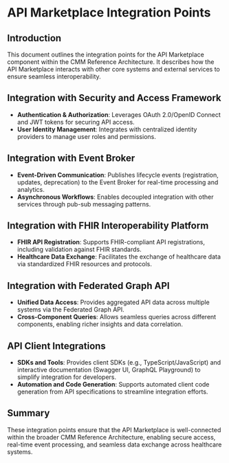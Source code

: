 # API Marketplace Integration Points

## Introduction

This document outlines the integration points for the API Marketplace component within the CMM Reference Architecture. It describes how the API Marketplace interacts with other core systems and external services to ensure seamless interoperability.

## Integration with Security and Access Framework

- **Authentication & Authorization**: Leverages OAuth 2.0/OpenID Connect and JWT tokens for securing API access.
- **User Identity Management**: Integrates with centralized identity providers to manage user roles and permissions.

## Integration with Event Broker

- **Event-Driven Communication**: Publishes lifecycle events (registration, updates, deprecation) to the Event Broker for real-time processing and analytics.
- **Asynchronous Workflows**: Enables decoupled integration with other services through pub-sub messaging patterns.

## Integration with FHIR Interoperability Platform

- **FHIR API Registration**: Supports FHIR-compliant API registrations, including validation against FHIR standards.
- **Healthcare Data Exchange**: Facilitates the exchange of healthcare data via standardized FHIR resources and protocols.

## Integration with Federated Graph API

- **Unified Data Access**: Provides aggregated API data across multiple systems via the Federated Graph API.
- **Cross-Component Queries**: Allows seamless queries across different components, enabling richer insights and data correlation.

## API Client Integrations

- **SDKs and Tools**: Provides client SDKs (e.g., TypeScript/JavaScript) and interactive documentation (Swagger UI, GraphQL Playground) to simplify integration for developers.
- **Automation and Code Generation**: Supports automated client code generation from API specifications to streamline integration efforts.

## Summary

These integration points ensure that the API Marketplace is well-connected within the broader CMM Reference Architecture, enabling secure access, real-time event processing, and seamless data exchange across healthcare systems.
